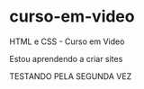 # curso-em-video
 HTML e CSS - Curso em Video

Estou aprendendo a criar sites

TESTANDO PELA SEGUNDA VEZ